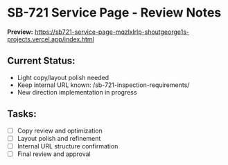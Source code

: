 # SB-721 Service Page - Review Notes
**Preview:** https://sb721-service-page-mqzlxlrlp-shoutgeorge1s-projects.vercel.app/index.html

## Current Status:
- Light copy/layout polish needed
- Keep internal URL known: /sb-721-inspection-requirements/
- New direction implementation in progress

## Tasks:
- [ ] Copy review and optimization
- [ ] Layout polish and refinement
- [ ] Internal URL structure confirmation
- [ ] Final review and approval
